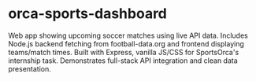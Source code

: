 # orca-sports-dashboard
Web app showing upcoming soccer matches using live API data. Includes Node.js backend fetching from football-data.org and frontend displaying teams/match times. Built with Express, vanilla JS/CSS for SportsOrca's internship task. Demonstrates full-stack API integration and clean data presentation.
